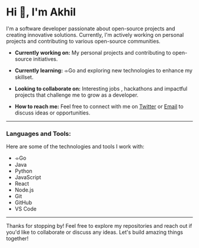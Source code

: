 # Hi 👋, I'm Akhil

I'm a software developer passionate about open-source projects and creating innovative solutions. Currently, I'm actively working on personal projects and contributing to various open-source communities.

- **Currently working on:** My personal projects and contributing to open-source initiatives.

- **Currently learning:** ⌯Go and exploring new technologies to enhance my skillset.

- **Looking to collaborate on:** Interesting jobs , hackathons and impactful projects that challenge me to grow as a developer.

- **How to reach me:** Feel free to connect with me on [Twitter](https://twitter.com/akhilsahuji) or [Email](akhilsahu.dev@gmail.com) to discuss ideas or opportunities.

---
### Languages and Tools:  
Here are some of the technologies and tools I work with:


- ⌯Go
- Java
- Python
- JavaScript
- React
- Node.js
- Git
- GitHub
- VS Code

---

Thanks for stopping by! Feel free to explore my repositories and reach out if you'd like to collaborate or discuss any ideas. Let's build amazing things together!
